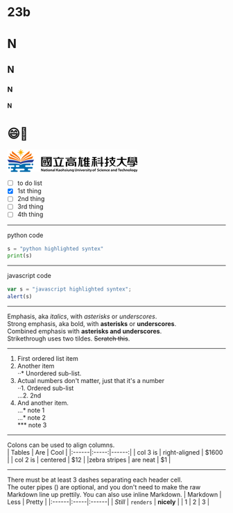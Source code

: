 # 23b
# N
## N
### N
#### N

# :smile:🛴

![NKUST](logo.png "NKUST")


- [ ]  to do list
- [x]  1st thing
- [ ]  2nd thing
- [ ]  3rd thing
- [ ]  4th thing
---

python code
```python
s = "python highlighted syntex"
print(s)
```
---

javascript code
```js
var s = "javascript highlighted syntex";
alert(s)
```  

---
Emphasis, aka *italics*, with *asterisks* or *underscores*.  
Strong emphasis, aka bold, with **asterisks** or **underscores**.  
Combined emphasis with **asterisks and underscores**.  
Strikethrough uses two tildes. ~~Scratch this~~.  

---

1. First ordered list item  
2. Another item  
   ··* Unordered sub-list.  
3. Actual numbers don't matter, just that it's a number  
   ··1. Ordered sub-list  
   ...2. 2nd  
4. And another item.  
   ...* note 1  
   ...* note 2  
   *** note 3  

---

Colons can be used to align columns.  
| Tables | Are | Cool |
|:------|:-----:|------:|
| col 3 is   |  right-aligned  |   $1600 |
| col 2 is   |  centered  |   $12 |
|zebra stripes   |  are neat  |   $1 |  

---

There must be at least 3 dashes separating each header cell.  
The outer pipes () are optional, and you don't need to make the raw Markdown line up prettily. You can also use inline Markdown.
| Markdown | Less | Pretty |
|:------|:-----|:------|
| *Still* |  `renders`  |  **nicely** |
| 1   |  2  |  3 |
